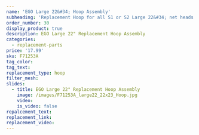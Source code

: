 ```yaml
---
name: 'EGO Large 22&#34; Hoop Assembly'
subheading: 'Replacement Hoop for all S1 or S2 Large 22&#34; net heads'
order_number: 30
display_product: true
description: EGO Large 22" Replacement Hoop Assembly
categories:
  - replacement-parts
price: '17.99'
sku: F71253A
tag_color:
tag_text:
replacement_type: hoop
filter_mesh:
slides:
  - title: EGO Large 22" Replacement Hoop Assembly
    image: /images/F71253A_large22_22x23_Hoop.jpg
    video:
    is_video: false
repalcement_text:
replacement_link:
replacement_video:
---
```

